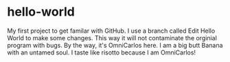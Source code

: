 # hello-world
My first project to get familar with GitHub.
I use a branch called Edit Hello World to make some changes. This way it will not contaminate the orginial program with bugs.
By the way, it's OmniCarlos here.
I am a big butt Banana with an untamed soul. I taste like risotto because I am OmniCarlos!
